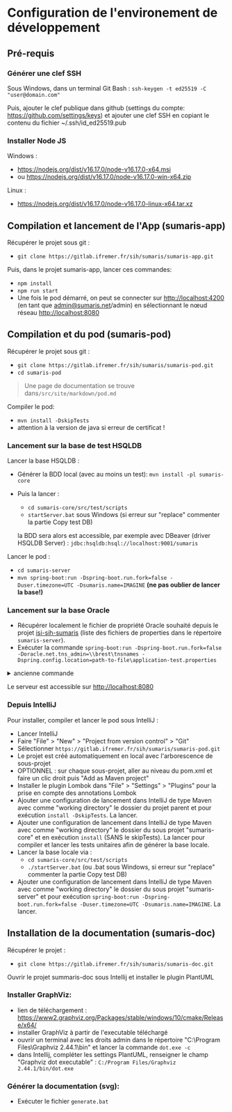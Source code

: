# Configuration de l'environement de développement

## Pré-requis 
### Générer une clef SSH
Sous Windows, dans un terminal Git Bash :
`ssh-keygen -t ed25519 -C "user@domain.com"`

Puis, ajouter le clef publique dans github (settings du compte:  https://github.com/settings/keys) et ajouter une clef SSH en copiant le contenu du fichier ~/.ssh/id_ed25519.pub

### Installer Node JS
Windows :
- <https://nodejs.org/dist/v16.17.0/node-v16.17.0-x64.msi>
- ou <https://nodejs.org/dist/v16.17.0/node-v16.17.0-win-x64.zip>

Linux :
- <https://nodejs.org/dist/v16.17.0/node-v16.17.0-linux-x64.tar.xz>

## Compilation et lancement de l'App (sumaris-app)
Récupérer le projet sous git :
- `git clone https://gitlab.ifremer.fr/sih/sumaris/sumaris-app.git`

Puis, dans le projet sumaris-app, lancer ces commandes:
- `npm install`
- `npm run start`
- Une fois le pod démarré, on peut se connecter sur <http://localhost:4200> (en tant que admin@sumaris.net/admin) en sélectionnant le nœud réseau <http://localhost:8080>

## Compilation et du pod (sumaris-pod)

Récupérer le projet sous git :
- `git clone https://gitlab.ifremer.fr/sih/sumaris/sumaris-pod.git`
- `cd sumaris-pod`

> Une page de documentation se trouve dans`/src/site/markdown/pod.md`

Compiler le pod:
- `mvn install -DskipTests`
- attention à la version de java si erreur de certificat !

### Lancement sur la base de test HSQLDB

Lancer la base HSQLDB :
- Générer la BDD local (avec au moins un test): `mvn install -pl sumaris-core`
- Puis la lancer :
  - `cd sumaris-core/src/test/scripts`
  - `startServer.bat` sous Windows (si erreur sur "replace" commenter la partie Copy test DB)

  la BDD sera alors est accessible, par exemple avec DBeaver (driver HSQLDB Server) : `jdbc:hsqldb:hsql://localhost:9001/sumaris`

Lancer le pod :
- `cd sumaris-server`
- `mvn spring-boot:run -Dspring-boot.run.fork=false -Duser.timezone=UTC -Dsumaris.name=IMAGINE` **(ne pas oublier de lancer la base!)**

### Lancement sur la base Oracle

- Récupérer localement le fichier de propriété Oracle souhaité depuis le projet [isi-sih-sumaris](https://gitlab.ifremer.fr/dev_ops/shared_docker_image_factory/isi-sih-sumaris) (liste des fichiers de properties dans le répertoire `sumaris-server`).
- Exécuter la commande `spring-boot:run -Dspring-boot.run.fork=false -Doracle.net.tns_admin=\\brest\tnsnames -Dspring.config.location=path-to-file\application-test.properties`
<details><summary>ancienne commande</summary>
spring-boot:run -Dspring-boot.run.fork=false -Doracle.net.tns_admin=\\brest\tnsnames -Dspring.config.location=C:\dev\application-test.properties -Dsumaris.name=IMAGiNE -Dspring.profiles.active=oracle -Duser.timezone=UTC -Doracle.jdbc.timezoneAsRegion=false -Dspring.security.ldap.enabled=true -Dspring.security.ldap.baseDn=ou=annuaire -Dspring.security.ldap.url=ldap://ldap.ifremer.fr/dc=ifremer,dc=fr
</details>

Le serveur est accessible sur <http://localhost:8080>

### Depuis IntelliJ

Pour installer, compiler et lancer le pod sous IntelliJ :
- Lancer IntelliJ
- Faire "File" > "New" > "Project from version control" > "Git"
- Sélectionner `https://gitlab.ifremer.fr/sih/sumaris/sumaris-pod.git`
- Le projet est créé automatiquement en local avec l'arborescence de sous-projet
- OPTIONNEL : sur chaque sous-projet, aller au niveau du pom.xml et faire un clic droit puis "Add as Maven project"
- Installer le plugin Lombok dans "File" > "Settings" > "Plugins" pour la prise en compte des annotations Lombok
- Ajouter une configuration de lancement dans IntelliJ de type Maven avec comme "working directory" le dossier du projet parent et pour exécution `install -DskipTests`. La lancer.
- Ajouter une configuration de lancement dans IntelliJ de type Maven avec comme "working directory" le dossier du sous projet "sumaris-core" et en exécution `install` (SANS le skipTests). La lancer pour compiler et lancer les tests unitaires afin de générer la base locale.
- Lancer la base locale via :
  - `cd sumaris-core/src/test/scripts`
  - `./startServer.bat` (ou .bat sous Windows, si erreur sur "replace" commenter la partie Copy test DB)
- Ajouter une configuration de lancement dans IntelliJ de type Maven avec comme "working directory" le dossier du sous projet "sumaris-server" et pour exécution `spring-boot:run -Dspring-boot.run.fork=false -Duser.timezone=UTC -Dsumaris.name=IMAGINE`. La lancer.

## Installation de la documentation (sumaris-doc)

Récupérer le projet :
- `git clone https://gitlab.ifremer.fr/sih/sumaris/sumaris-doc.git`

Ouvrir le projet summaris-doc sous Intellij et installer le plugin PlantUML

### Installer GraphViz:

- lien de téléchargement : <https://www2.graphviz.org/Packages/stable/windows/10/cmake/Release/x64/>
- installer GraphViz à partir de l'executable téléchargé
- ouvrir un terminal avec les droits admin dans le répertoire "C:\Program Files\Graphviz 2.44.1\bin" et lancer la commande `dot.exe -c`
- dans Intellij,  compléter les settings PlantUML, renseigner le champ "Graphviz dot executable" : `C:/Program Files/Graphviz 2.44.1/bin/dot.exe`

### Générer la documentation (svg):
- Exécuter le fichier `generate.bat`
